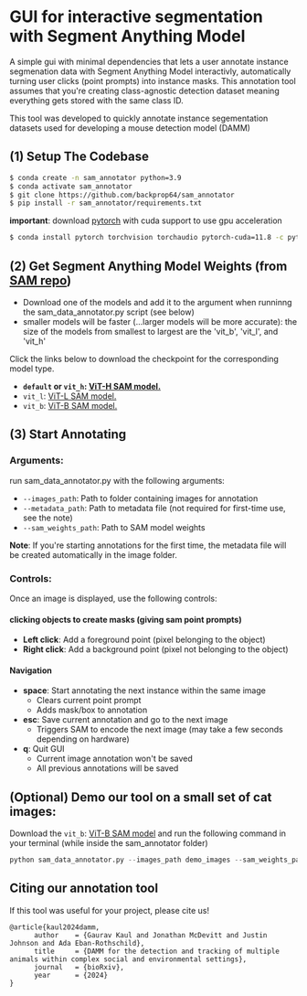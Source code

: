 # GUI for interactive segmentation with Segment Anything Model
A simple gui with minimal dependencies that lets a user annotate instance segmenation data with Segment Anything Model interactivly, automatically turning user clicks (point prompts) into instance masks. This annotation tool assumes that you're creating class-agnostic detection dataset meaning everything gets stored with the same class ID. 

This tool was developed to quickly annotate instance segementation datasets used for developing a mouse detection model (DAMM)

## (1) Setup The Codebase  

```bash
$ conda create -n sam_annotator python=3.9 
$ conda activate sam_annotator
$ git clone https://github.com/backprop64/sam_annotator
$ pip install -r sam_annotator/requirements.txt
```

**important**: download [pytorch](https://pytorch.org/get-started/locally/) with cuda support to use gpu acceleration 

```bash 
$ conda install pytorch torchvision torchaudio pytorch-cuda=11.8 -c pytorch -c nvidia # example installation with cuda 11.8 support
```

## (2) Get Segment Anything Model Weights (from [SAM repo](https://github.dev/facebookresearch/segment-anything))

- Download one of the models and add it to the argument when runninng the sam_data_annotator.py script (see below)
- smaller models will be faster (...larger models will be more accurate): the size of the models from smallest to largest are the 'vit_b', 'vit_l', and 'vit_h'

Click the links below to download the checkpoint for the corresponding model type.

- **`default` or `vit_h`: [ViT-H SAM model.](https://dl.fbaipublicfiles.com/segment_anything/sam_vit_h_4b8939.pth)**
- `vit_l`: [ViT-L SAM model.](https://dl.fbaipublicfiles.com/segment_anything/sam_vit_l_0b3195.pth)
- `vit_b`: [ViT-B SAM model.](https://dl.fbaipublicfiles.com/segment_anything/sam_vit_b_01ec64.pth)

## (3) Start Annotating

### Arguments:
run sam_data_annotator.py with the following arguments: 
- `--images_path`: Path to folder containing images for annotation
- `--metadata_path`: Path to metadata file (not required for first-time use, see the note)
- `--sam_weights_path`: Path to SAM model weights


**Note**: If you're starting annotations for the first time, the metadata file will be created automatically in the image folder.

### Controls:
Once an image is displayed, use the following controls:
#### clicking objects to create masks (giving sam point prompts)
- **Left click**: Add a foreground point (pixel belonging to the object)
- **Right click**: Add a background point (pixel not belonging to the object)
#### Navigation
- **space**: Start annotating the next instance within the same image
  - Clears current point prompt
  - Adds mask/box to annotation
- **esc**: Save current annotation and go to the next image
  - Triggers SAM to encode the next image (may take a few seconds depending on hardware)
- **q**: Quit GUI
  - Current image annotation won't be saved
  - All previous annotations will be saved

## (Optional) Demo our tool on a small set of cat images:

Download the `vit_b`: [ViT-B SAM model](https://dl.fbaipublicfiles.com/segment_anything/sam_vit_b_01ec64.pth) and run the following command in your terminal (while inside the sam_annotator folder)

```python 
python sam_data_annotator.py --images_path demo_images --sam_weights_path path/to/sam_vit_b_01ec64.pth 
```

## Citing our annotation tool 
If this tool was useful for your project, please cite us!

```
@article{kaul2024damm,
      author    = {Gaurav Kaul and Jonathan McDevitt and Justin Johnson and Ada Eban-Rothschild},
      title     = {DAMM for the detection and tracking of multiple animals within complex social and environmental settings},
      journal   = {bioRxiv},
      year      = {2024}
}
```

